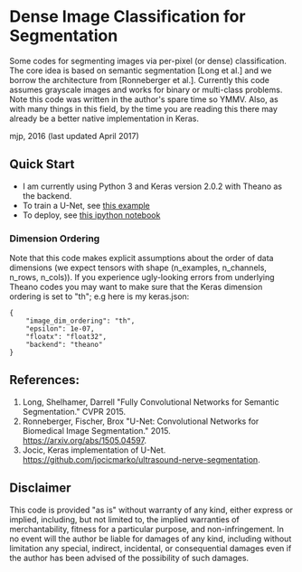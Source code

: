 # Dense Image Classification for Segmentation


Some codes for segmenting images via per-pixel (or dense) classification.  The core idea is based on semantic segmentation [Long et al.] and we borrow the architecture from [Ronneberger et al.].  Currently this code assumes grayscale images and works for binary or multi-class problems.  Note this code was written in the author's spare time so YMMV.  Also, as with many things in this field, by the time you are reading this there may already be a better native implementation in Keras.

mjp, 2016
(last updated April 2017)

## Quick Start

- I am currently using Python 3 and Keras version 2.0.2 with Theano as the backend.
- To train a U-Net, see [this example](./Examples/ISBI_2012/train_isbi.py)
- To deploy, see [this ipython notebook](./Examples/ISBI_2012/deploy_isbi.ipynb)


### Dimension Ordering

Note that this code makes explicit assumptions about the order of data dimensions (we expect tensors with shape (n_examples, n_channels, n_rows, n_cols)).  If you experience ugly-looking errors from underlying Theano codes you may want to make sure that the Keras dimension ordering is set to "th"; e.g here is my keras.json:

```
{
    "image_dim_ordering": "th",
    "epsilon": 1e-07,
    "floatx": "float32",
    "backend": "theano"
}
```


## References:

1.  Long, Shelhamer, Darrell "Fully Convolutional Networks for Semantic Segmentation." CVPR 2015.
2.  Ronneberger, Fischer, Brox "U-Net: Convolutional Networks for Biomedical Image Segmentation." 2015. https://arxiv.org/abs/1505.04597.
3.  Jocic, Keras implementation of U-Net. https://github.com/jocicmarko/ultrasound-nerve-segmentation.


## Disclaimer
This code is provided "as is" without warranty of any kind, either express or implied, including, but not limited to, the implied warranties of merchantability, fitness for a particular purpose, and non-infringement. In no event will the author be liable for damages of any kind, including without limitation any special, indirect, incidental, or consequential damages even if the author has been advised of the possibility of such damages.
